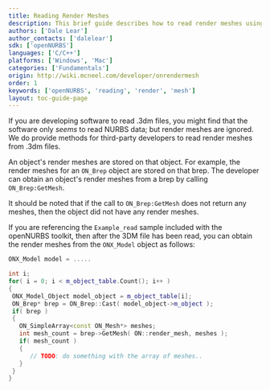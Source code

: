 ```yaml
---
title: Reading Render Meshes
description: This brief guide describes how to read render meshes using the openNURBS toolkit.
authors: ['Dale Lear']
author_contacts: ['dalelear']
sdk: ['openNURBS']
languages: ['C/C++']
platforms: ['Windows', 'Mac']
categories: ['Fundamentals']
origin: http://wiki.mcneel.com/developer/onrendermesh
order: 1
keywords: ['openNURBS', 'reading', 'render', 'mesh']
layout: toc-guide-page
---
```


 
If you are developing software to read .3dm files, you might find that the software only *seems* to read NURBS data; but render meshes are ignored.  We do provide methods for third-party developers to read render meshes from .3dm files.

An object's render meshes are stored on that object. For example, the render meshes for an `ON_Brep` object are stored on that brep. The developer can obtain an object's render meshes from a brep by calling `ON_Brep:GetMesh`.

It should be noted that if the call to `ON_Brep:GetMesh` does not return any meshes, then the object did not have any render meshes.

If you are referencing the `Example_read` sample included with the openNURBS toolkit, then after the 3DM file has been read, you can obtain the render meshes from the `ONX_Model` object as follows:

```cpp
ONX_Model model = .....

int i;
for( i = 0; i < m_object_table.Count(); i++ )
{
 ONX_Model_Object model_object = m_object_table[i];
 ON_Brep* brep = ON_Brep::Cast( model_object->m_object );
 if( brep )
 {
   ON_SimpleArray<const ON_Mesh*> meshes;
   int mesh_count = brep->GetMesh( ON::render_mesh, meshes );
   if( mesh_count )
   {
      // TODO: do something with the array of meshes..
   }
 }
}
```
